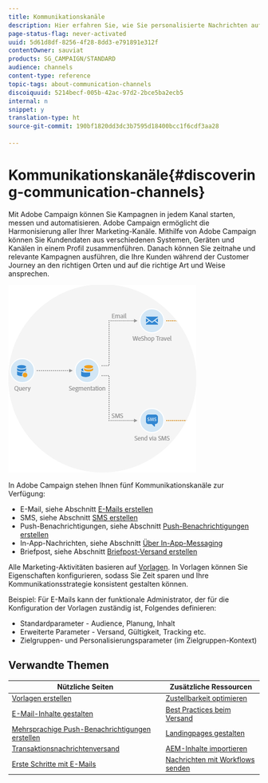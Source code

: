 ```yaml
---
title: Kommunikationskanäle
description: Hier erfahren Sie, wie Sie personalisierte Nachrichten auf unterschiedlichen Kanälen senden und kanalübergreifende Kampagnen erstellen können, um Empfänger gezielter anzusprechen.
page-status-flag: never-activated
uuid: 5d61d8df-8256-4f28-8dd3-e791891e312f
contentOwner: sauviat
products: SG_CAMPAIGN/STANDARD
audience: channels
content-type: reference
topic-tags: about-communication-channels
discoiquuid: 5214becf-005b-42ac-97d2-2bce5ba2ecb5
internal: n
snippet: y
translation-type: ht
source-git-commit: 190bf1820dd3dc3b7595d18400bcc1f6cdf3aa28

---
```



# Kommunikationskanäle{#discovering-communication-channels}

Mit Adobe Campaign können Sie Kampagnen in jedem Kanal starten, messen und automatisieren.
Adobe Campaign ermöglicht die Harmonisierung aller Ihrer Marketing-Kanäle. Mithilfe von Adobe Campaign können Sie Kundendaten aus verschiedenen Systemen, Geräten und Kanälen in einem Profil zusammenführen. Danach können Sie zeitnahe und relevante Kampagnen ausführen, die Ihre Kunden während der Customer Journey an den richtigen Orten und auf die richtige Art und Weise ansprechen.

![](assets/do-not-localize/cross-channel.png)

In Adobe Campaign stehen Ihnen fünf Kommunikationskanäle zur Verfügung:

* E-Mail, siehe Abschnitt [E-Mails erstellen](../../channels/using/about-emails.md)
* SMS, siehe Abschnitt [SMS erstellen](../../channels/using/about-sms-messages.md)
* Push-Benachrichtigungen, siehe Abschnitt [Push-Benachrichtigungen erstellen](../../channels/using/about-push-notifications.md)
* In-App-Nachrichten, siehe Abschnitt [Über In-App-Messaging](../../channels/using/about-in-app-messaging.md)
* Briefpost, siehe Abschnitt [Briefpost-Versand erstellen](../../channels/using/about-direct-mail.md)

Alle Marketing-Aktivitäten basieren auf [Vorlagen](../../start/using/marketing-activity-templates.md). In Vorlagen können Sie Eigenschaften konfigurieren, sodass Sie Zeit sparen und Ihre Kommunikationsstrategie konsistent gestalten können.

Beispiel: Für E-Mails kann der funktionale Administrator, der für die Konfiguration der Vorlagen zuständig ist, Folgendes definieren:

* Standardparameter - Audience, Planung, Inhalt
* Erweiterte Parameter - Versand, Gültigkeit, Tracking etc.
* Zielgruppen- und Personalisierungsparameter (im Zielgruppen-Kontext)

## Verwandte Themen

| Nützliche Seiten | Zusätzliche Ressourcen |
|---|---|
| [Vorlagen erstellen](../../start/using/marketing-activity-templates.md) | [Zustellbarkeit optimieren](../../sending/using/about-deliverability.md) |
| [E-Mail-Inhalte gestalten](../../designing/using/designing-content-in-adobe-campaign.md) | [Best Practices beim Versand](https://helpx.adobe.com/de/campaign/kb/delivery-best-practices.html) |
| [Mehrsprachige Push-Benachrichtigungen erstellen](../../channels/using/creating-a-multilingual-push-notification.md) | [Landingpages gestalten](../../channels/using/getting-started-with-landing-pages.md) |
| [Transaktionsnachrichtenversand](../../channels/using/about-transactional-messaging.md) | [AEM-Inhalte importieren](../../integrating/using/creating-email-experience-manager.md) |
| [Erste Schritte mit E-Mails](https://helpx.adobe.com/de/campaign/kb/acs-get-started-with-emails.html) | [Nachrichten mit Workflows senden](../../automating/using/about-channel-activities.md) |
